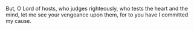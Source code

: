 But, O Lord of hosts, who judges righteously, who tests the heart and the mind, let me see your vengeance upon them, for to you have I committed my cause.
